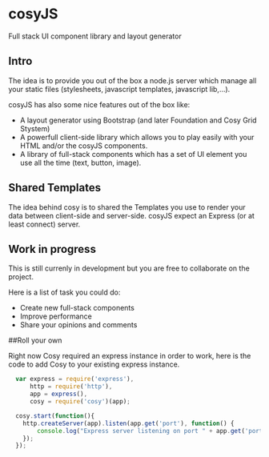 cosyJS
======

Full stack UI component library and layout generator

## Intro

The idea is to provide you out of the box a node.js server which manage all your static files (stylesheets, javascript templates, javascript lib,...).

cosyJS has also some nice features out of the box like:

* A layout generator using Bootstrap (and later Foundation and Cosy Grid Stystem)
* A powerfull client-side library which allows you to play easily with your HTML and/or the cosyJS components. 
* A library of full-stack components which has a set of UI element you use all the time (text, button, image).

## Shared Templates

The idea behind cosy is to shared the Templates you use to render your data between client-side and server-side. cosyJS expect an Express (or at least connect) server.

## Work in progress

This is still currenly in development but you are free to collaborate on the project.

Here is a list of task you could do:

* Create new full-stack components
* Improve performance
* Share your opinions and comments

##Roll your own

Right now Cosy required an express instance in order to work, here is the code to add Cosy to your existing express instance.

```javascript
  var express = require('express'),
      http = require('http'),
	  app = express(),
	  cosy = require('cosy')(app);

  cosy.start(function(){
  	http.createServer(app).listen(app.get('port'), function() {
        console.log("Express server listening on port " + app.get('port'));
    });
  });
```

